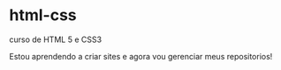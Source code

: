# html-css
 curso de HTML 5 e CSS3

Estou aprendendo a criar sites e agora vou gerenciar meus repositorios!
